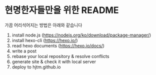 # 현명한자들만을 위한 README 

가끔 어리석어지는 방법은 아래와 같습니다 

1. install node.js (https://nodejs.org/ko/download/package-manager/)
2. install hexo-cli (https://hexo.io/)
3. read hexo documents (https://hexo.io/docs/)  
4. write a post
5. rebase your local repository & resolve conflicts
6. generate site & check it with local server
7. deploy to hjtm.github.io 
